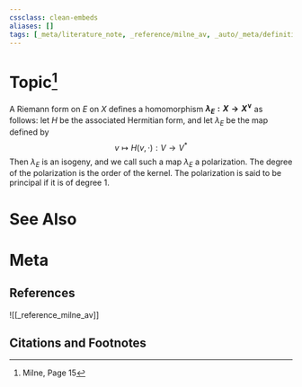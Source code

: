 ```yaml
---
cssclass: clean-embeds
aliases: []
tags: [_meta/literature_note, _reference/milne_av, _auto/_meta/definition]
---
```

# Topic[^1]

A Riemann form on $E$ on $X$ defines a homomorphism **$\lambda_{E}: X \rightarrow X^{\vee}$** as follows: let $H$ be the associated Hermitian form, and let $\lambda_{E}$ be the map defined by
$$ v \mapsto H(v, \cdot): V \rightarrow V^{*} $$
Then $\lambda_{E}$ is an isogeny, and we call such a map $\lambda_{E}$ a polarization. The degree of the polarization is the order of the kernel. The polarization is said to be principal if it is of degree $1 .$
# See Also

# Meta
## References
![[_reference_milne_av]]


## Citations and Footnotes
[^1]: Milne, Page 15